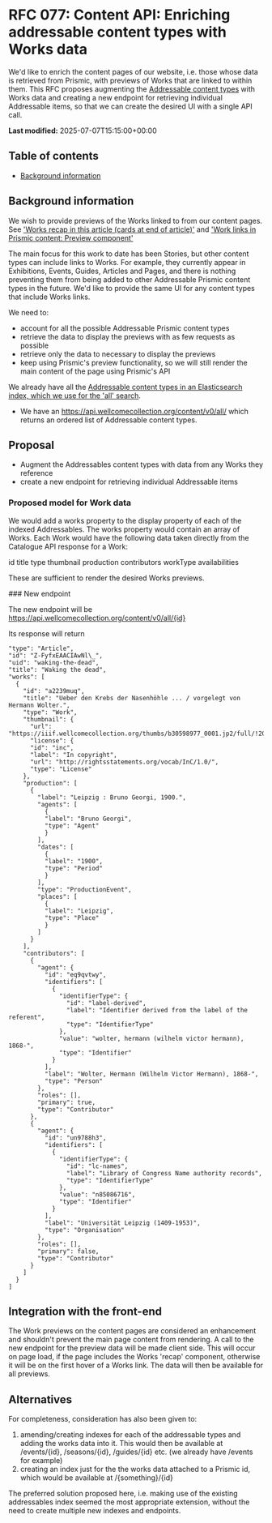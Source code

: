 # RFC 077: Content API: Enriching addressable content types with Works data

We'd like to enrich the content pages of our website, i.e. those whose data is retrieved from Prismic, with previews of Works that are linked to within them. This RFC proposes augmenting the [Addressable content types](https://github.com/wellcomecollection/docs/tree/main/rfcs/062-content-api-all-search#addressable-content-types) with Works data and creating a new endpoint for retrieving individual Addressable items, so that we can create the desired UI with a single API call.

**Last modified:** 2025-07-07T15:15:00+00:00

## Table of contents

- [Background information](#background-information)

## Background information

We wish to provide previews of the Works linked to from our content pages. See ['Works recap in this article (cards at end of article)'](https://github.com/wellcomecollection/wellcomecollection.org/issues/12065) and ['Work links in Prismic content: Preview component'](https://github.com/wellcomecollection/wellcomecollection.org/milestone/86)

The main focus for this work to date has been Stories, but other content types can include links to Works. For example, they currently appear in Exhibitions, Events, Guides, Articles and Pages, and there is nothing preventing them from being added to other Addressable Prismic content types in the future. We'd like to provide the same UI for any content types that include Works links.

We need to:

- account for all the possible Addressable Prismic content types
- retrieve the data to display the previews with as few requests as possible
- retrieve only the data to necessary to display the previews
- keep using Prismic's preview functionality, so we will still render the main content of the page using Prismic's API

We already have all the [Addressable content types in an Elasticsearch index, which we use for the 'all' search](https://github.com/wellcomecollection/docs/blob/main/rfcs/062-content-api-all-search/README.md).

- We have an https://api.wellcomecollection.org/content/v0/all/ which returns an ordered list of Addressable content types.

## Proposal

- Augment the Addressables content types with data from any Works they reference
- create a new endpoint for retrieving individual Addressable items

### Proposed model for Work data

We would add a works property to the display property of each of the indexed Addressables. The works property would contain an array of Works. Each Work would have the following data taken directly from the Catalogue API response for a Work:

id
title
type
thumbnail
production
contributors
workType
availabilities

These are sufficient to render the desired Works previews.

### New endpoint

The new endpoint will be https://api.wellcomecollection.org/content/v0/all/{id}

Its response will return

```
"type": "Article",
"id": "Z-FyfxEAACIAwNl\_",
"uid": "waking-the-dead",
"title": "Waking the dead",
"works": [
  {
    "id": "a2239muq",
    "title": "Ueber den Krebs der Nasenhöhle ... / vorgelegt von Hermann Wolter.",
    "type": "Work",
    "thumbnail": {
      "url": "https://iiif.wellcomecollection.org/thumbs/b30598977_0001.jp2/full/!200,200/0/default.jpg",
      "license": {
      "id": "inc",
      "label": "In copyright",
      "url": "http://rightsstatements.org/vocab/InC/1.0/",
      "type": "License"
    },
    "production": [
      {
        "label": "Leipzig : Bruno Georgi, 1900.",
        "agents": [
          {
          "label": "Bruno Georgi",
          "type": "Agent"
          }
        ],
        "dates": [
          {
          "label": "1900",
          "type": "Period"
          }
        ],
        "type": "ProductionEvent",
        "places": [
          {
          "label": "Leipzig",
          "type": "Place"
          }
        ]
      }
    ],
    "contributors": [
      {
        "agent": {
          "id": "eq9qvtwy",
          "identifiers": [
            {
              "identifierType": {
                "id": "label-derived",
                "label": "Identifier derived from the label of the referent",
                "type": "IdentifierType"
              },
              "value": "wolter, hermann (wilhelm victor hermann), 1868-",
              "type": "Identifier"
            }
          ],
          "label": "Wolter, Hermann (Wilhelm Victor Hermann), 1868-",
          "type": "Person"
        },
        "roles": [],
        "primary": true,
        "type": "Contributor"
      },
      {
        "agent": {
          "id": "un9788h3",
          "identifiers": [
            {
              "identifierType": {
                "id": "lc-names",
                "label": "Library of Congress Name authority records",
                "type": "IdentifierType"
              },
              "value": "n85086716",
              "type": "Identifier"
            }
          ],
          "label": "Universität Leipzig (1409-1953)",
          "type": "Organisation"
        },
        "roles": [],
        "primary": false,
        "type": "Contributor"
      }
    ]
  }
]
```

## Integration with the front-end

The Work previews on the content pages are considered an enhancement and shouldn't prevent the main page content from rendering. A call to the new endpoint for the preview data will be made client side. This will occur on page load, if the page includes the Works 'recap' component, otherwise it will be on the first hover of a Works link. The data will then be available for all previews.


## Alternatives

For completeness, consideration has also been given to:
1) amending/creating indexes for each of the addressable types and adding the works data into it. This would then be available at /events/{id}, /seasons/{id}, /guides/{id} etc. (we already have /events for example)
2) creating an index just for the the works data attached to a Prismic id, which would be available at /{something}/{id}

The preferred solution proposed here, i.e. making use of the existing addressables index seemed the most appropriate extension, without the need to create multiple new indexes and endpoints.
